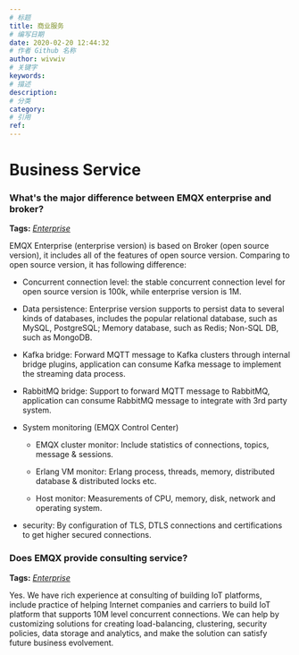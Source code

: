 ```yaml
---
# 标题
title: 商业服务
# 编写日期
date: 2020-02-20 12:44:32
# 作者 Github 名称
author: wivwiv
# 关键字
keywords:
# 描述
description:
# 分类
category:
# 引用
ref:
---
```

# Business Service
### What's the major difference between EMQX enterprise and broker?

**Tags:** [*Enterprise*](tags.md#enterprise)


EMQX Enterprise (enterprise version) is based on Broker (open source version), it includes all of the features of open source version.  Comparing to open source version, it has following difference:

- Concurrent connection level: the stable concurrent connection level for open source version is 100k, while enterprise version is 1M.
- Data persistence: Enterprise version supports to persist data to several kinds of databases, includes the popular relational database, such as MySQL, PostgreSQL; Memory database, such as Redis; Non-SQL DB, such as MongoDB.
- Kafka bridge: Forward MQTT message to Kafka clusters through internal bridge plugins, application can consume Kafka message to implement the streaming data process.
- RabbitMQ bridge: Support to forward MQTT message to RabbitMQ, application can consume RabbitMQ message to integrate with 3rd party system.
- System monitoring (EMQX Control Center)

  - EMQX cluster monitor: Include statistics of connections, topics, message & sessions.

  - Erlang VM monitor: Erlang process, threads, memory, distributed database & distributed locks etc.

  - Host monitor: Measurements of CPU, memory, disk, network and operating system.
- security: By configuration of TLS, DTLS connections and certifications to get higher secured connections.




### Does EMQX provide consulting service?

**Tags:** [*Enterprise*](tags.md#enterprise)


Yes. We have rich experience at consulting of building IoT platforms, include practice of helping Internet companies and carriers to build IoT platform that supports 10M level concurrent connections. We can help by customizing solutions for creating load-balancing, clustering, security policies, data storage and analytics, and make the solution can satisfy future business evolvement.
